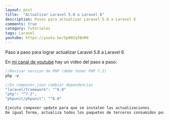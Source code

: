 ```yaml
---
layout: post
title:  "Actualizar Laravel 5.8 a Laravel 6"
description: Pasos para actualizar Laravel 5.8 a Laravel 6
comments: true
category: Tutoriales
tags: Laravel
youtube: https://youtu.be/Sp00ZqfBnM4
---
```

Paso a paso para lograr actualizar Laravel 5.8 a Laravel 6 

En <a target="_blank" href="{{ page.youtube }}">mi canal de youtube</a> hay un video del paso a paso:

```PHP
//Revisar version de PHP (debe tener PHP 7.2)
php -v

//En composer.json cambiar dependencias
"laravel/framework": "^6.0"
"php": "^7.2",
"phpunit/phpunit": "^8.0"

Ejecuta composer update para que se instalen las actualizaciones.
De igual forma, actualiza todos los paquetes de terceros consumidos por la aplicación, previa verificación de soporte para Laravel 6.0 en cada paquete.
```

